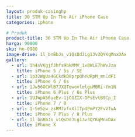 ```yaml
---
layout: produk-casinghp
title: 30 STM Up In The Air iPhone Case
categories: iphone

# Produk
product-title: 30 STM Up In The Air iPhone Case
harga: 90000
sku: hn-0980
image-drive: 1l_bnBbJs_v1QsDdJLg13v3QYKqMnxDAx
gallery:
  - url: 1h4sVKgjfJhfs9bkMMV_1x8WLE7hWvJza
    title: iPhone 5 / 5s / SE
  - url: 1p32WgUa4GCkdkD8prpQhYURpM_mnCdFI
    title: iPhone 6 / 6s
  - url: 1Jw56OCWlB7JXQTqwovlelguMBRi-Ym1N
    title: iPhone 6 Plus / 6s Plus
  - url: 1UJWpA56ueEv-1jCGZIX-OPsEvtB9Cp_I
    title: iPhone 7 / 8
  - url: 1-Se5zw_zsRM7vfxXlITpdPmPY2FvVTwA
    title: iPhone 7 Plus / 8 Plus
  - url: 1l_bnBbJs_v1QsDdJLg13v3QYKqMnxDAx
    title: iPhone X
---
```

